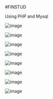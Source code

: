 #FINSTUD 

 Using PHP and Mysql

![image](https://github.com/dineshkumarDK47/Finstud/assets/65418912/8de9dac1-5d77-4590-be6f-e1ce7d532e70)

![image](https://github.com/dineshkumarDK47/Finstud/assets/65418912/24ff5191-3674-4809-acda-c69ccb54e6d5)

![image](https://github.com/dineshkumarDK47/Finstud/assets/65418912/b2b9f4b0-3e15-4b84-85ec-35ed0483811c)

![image](https://github.com/dineshkumarDK47/Finstud/assets/65418912/51582a73-14bb-49c7-b828-0b2cb24fc656)

![image](https://github.com/dineshkumarDK47/Finstud/assets/65418912/9fe6f3a3-b9ce-4113-b11b-d6f3d6221862)

![image](https://github.com/dineshkumarDK47/Finstud/assets/65418912/e6aae995-73b0-406c-a77c-30eb0000b8f1)

![image](https://github.com/dineshkumarDK47/Finstud/assets/65418912/eaa8dd94-f6a9-4304-842a-86a990cf2457)

![image](https://github.com/dineshkumarDK47/Finstud/assets/65418912/393498b0-751f-4975-82be-e115d0b4b419)
